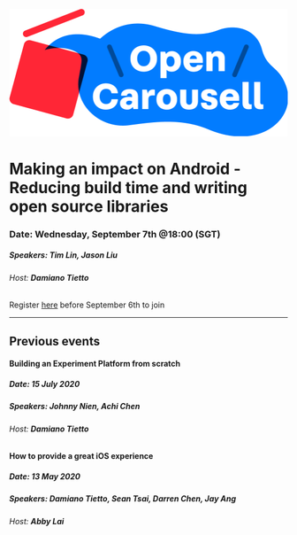 ![Logo](logo_open_carousell.png "Open Carousell logo")

# Making an impact on Android - Reducing build time and writing open source libraries
### Date: **Wednesday, September 7th @18:00 (SGT)**
##### Speakers: **Tim Lin, Jason Liu**
###### Host: **Damiano Tietto**

Register [here](https://us02web.zoom.us/meeting/register/tZMvduiurzkpGN2lR-ED75-Iw93C3vyAy42p) before September 6th to join

---

## Previous events

#### Building an Experiment Platform from scratch
##### Date: **15 July 2020** 
##### Speakers: **Johnny Nien, Achi Chen** 
###### Host: **Damiano Tietto**

#### How to provide a great iOS experience
##### Date: **13 May 2020**
##### Speakers: **Damiano Tietto, Sean Tsai, Darren Chen, Jay Ang**
###### Host: **Abby Lai**
